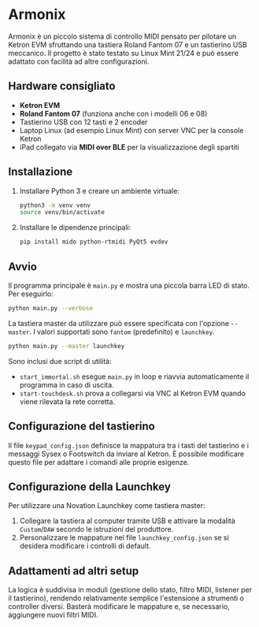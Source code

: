 # Armonix

Armonix è un piccolo sistema di controllo MIDI pensato per pilotare un Ketron EVM sfruttando una tastiera Roland Fantom 07 e un tastierino USB meccanico. Il progetto è stato testato su Linux Mint 21/24 e può essere adattato con facilità ad altre configurazioni.

## Hardware consigliato

- **Ketron EVM**
- **Roland Fantom 07** (funziona anche con i modelli 06 e 08)
- Tastierino USB con 12 tasti e 2 encoder
- Laptop Linux (ad esempio Linux Mint) con server VNC per la console Ketron
- iPad collegato via **MIDI over BLE** per la visualizzazione degli spartiti

## Installazione

1. Installare Python 3 e creare un ambiente virtuale:

   ```bash
   python3 -m venv venv
   source venv/bin/activate
   ```
2. Installare le dipendenze principali:

   ```bash
   pip install mido python-rtmidi PyQt5 evdev
   ```

## Avvio

Il programma principale è `main.py` e mostra una piccola barra LED di stato. Per eseguirlo:

```bash
python main.py --verbose
```

La tastiera master da utilizzare può essere specificata con l'opzione `--master`. I valori supportati sono `fantom` (predefinito) e `launchkey`.

```bash
python main.py --master launchkey
```

Sono inclusi due script di utilità:

- `start_immortal.sh` esegue `main.py` in loop e riavvia automaticamente il programma in caso di uscita.
- `start-touchdesk.sh` prova a collegarsi via VNC al Ketron EVM quando viene rilevata la rete corretta.

## Configurazione del tastierino

Il file `keypad_config.json` definisce la mappatura tra i tasti del tastierino e i messaggi Sysex o Footswitch da inviare al Ketron. È possibile modificare questo file per adattare i comandi alle proprie esigenze.

## Configurazione della Launchkey

Per utilizzare una Novation Launchkey come tastiera master:

1. Collegare la tastiera al computer tramite USB e attivare la modalità `Custom`/`DAW` secondo le istruzioni del produttore.
2. Personalizzare le mappature nel file `launchkey_config.json` se si desidera modificare i controlli di default.

## Adattamenti ad altri setup

La logica è suddivisa in moduli (gestione dello stato, filtro MIDI, listener per il tastierino), rendendo relativamente semplice l'estensione a strumenti o controller diversi. Basterà modificare le mappature e, se necessario, aggiungere nuovi filtri MIDI.

